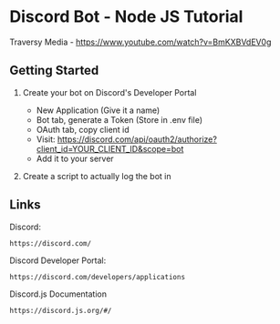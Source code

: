 # Discord Bot - Node JS Tutorial

Traversy Media - <a href="https://www.youtube.com/watch?v=BmKXBVdEV0g">https://www.youtube.com/watch?v=BmKXBVdEV0g</a>

## Getting Started

1. Create your bot on Discord's Developer Portal
    - New Application (Give it a name)
    - Bot tab, generate a Token (Store in .env file)
    - OAuth tab, copy client id
    - Visit:  https://discord.com/api/oauth2/authorize?client_id=YOUR_CLIENT_ID&scope=bot
    - Add it to your server

2. Create a script to actually log the bot in

## Links

Discord:
```
https://discord.com/
```

Discord Developer Portal:
```
https://discord.com/developers/applications
```

Discord.js Documentation
```
https://discord.js.org/#/
```